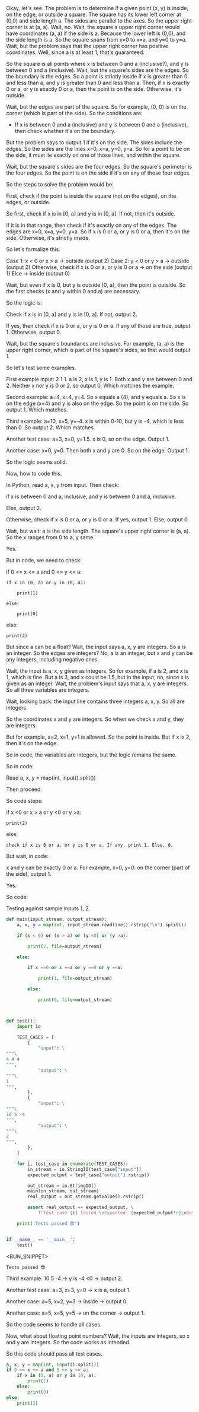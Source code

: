 <think>
Okay, let's see. The problem is to determine if a given point (x, y) is inside, on the edge, or outside a square. The square has its lower left corner at (0,0) and side length a. The sides are parallel to the axes. So the upper right corner is at (a, a). Wait, no. Wait, the square's upper right corner would have coordinates (a, a) if the side is a. Because the lower left is (0,0), and the side length is a. So the square spans from x=0 to x=a, and y=0 to y=a. Wait, but the problem says that the upper right corner has positive coordinates. Well, since a is at least 1, that's guaranteed.

So the square is all points where x is between 0 and a (inclusive?), and y is between 0 and a (inclusive). Wait, but the square's sides are the edges. So the boundary is the edges. So a point is strictly inside if x is greater than 0 and less than a, and y is greater than 0 and less than a. Then, if x is exactly 0 or a, or y is exactly 0 or a, then the point is on the side. Otherwise, it's outside.

Wait, but the edges are part of the square. So for example, (0, 0) is on the corner (which is part of the side). So the conditions are:

- If x is between 0 and a (inclusive) and y is between 0 and a (inclusive), then check whether it's on the boundary.

But the problem says to output 1 if it's on the side. The sides include the edges. So the sides are the lines x=0, x=a, y=0, y=a. So for a point to be on the side, it must lie exactly on one of those lines, and within the square.

Wait, but the square's sides are the four edges. So the square's perimeter is the four edges. So the point is on the side if it's on any of those four edges.

So the steps to solve the problem would be:

First, check if the point is inside the square (not on the edges), on the edges, or outside.

So first, check if x is in [0, a] and y is in [0, a]. If not, then it's outside.

If it is in that range, then check if it's exactly on any of the edges. The edges are x=0, x=a, y=0, y=a. So if x is 0 or a, or y is 0 or a, then it's on the side. Otherwise, it's strictly inside.

So let's formalize this.

Case 1: x < 0 or x > a → outside (output 2)
Case 2: y < 0 or y > a → outside (output 2)
Otherwise, check if x is 0 or a, or y is 0 or a → on the side (output 1)
Else → inside (output 0)

Wait, but even if x is 0, but y is outside [0, a], then the point is outside. So the first checks (x and y within 0 and a) are necessary.

So the logic is:

Check if x is in [0, a] and y is in [0, a]. If not, output 2.

If yes, then check if x is 0 or a, or y is 0 or a. If any of those are true, output 1. Otherwise, output 0.

Wait, but the square's boundaries are inclusive. For example, (a, a) is the upper right corner, which is part of the square's sides, so that would output 1.

So let's test some examples.

First example input: 2 1 1. a is 2, x is 1, y is 1. Both x and y are between 0 and 2. Neither x nor y is 0 or 2, so output 0. Which matches the example.

Second example: a=4, x=4, y=4. So x equals a (4), and y equals a. So x is on the edge (x=4) and y is also on the edge. So the point is on the side. So output 1. Which matches.

Third example: a=10, x=5, y=-4. x is within 0-10, but y is -4, which is less than 0. So output 2. Which matches.

Another test case: a=3, x=0, y=1.5. x is 0, so on the edge. Output 1.

Another case: x=0, y=0. Then both x and y are 0. So on the edge. Output 1.

So the logic seems solid.

Now, how to code this.

In Python, read a, x, y from input. Then check:

if x is between 0 and a, inclusive, and y is between 0 and a, inclusive.

Else, output 2.

Otherwise, check if x is 0 or a, or y is 0 or a. If yes, output 1. Else, output 0.

Wait, but wait: a is the side length. The square's upper right corner is (a, a). So the x ranges from 0 to a, y same.

Yes.

But in code, we need to check:

if 0 <= x <= a and 0 <= y <= a:

    if x in (0, a) or y in (0, a):

        print(1)

    else:

        print(0)

else:

    print(2)

But since a can be a float? Wait, the input says a, x, y are integers. So a is an integer. So the edges are integers? No, a is an integer, but x and y can be any integers, including negative ones.

Wait, the input is a, x, y given as integers. So for example, if a is 2, and x is 1, which is fine. But a is 3, and x could be 1.5, but in the input, no, since x is given as an integer. Wait, the problem's input says that a, x, y are integers. So all three variables are integers.

Wait, looking back: the input line contains three integers a, x, y. So all are integers.

So the coordinates x and y are integers. So when we check x and y, they are integers.

But for example, a=2, x=1, y=1 is allowed. So the point is inside. But if x is 2, then it's on the edge.

So in code, the variables are integers, but the logic remains the same.

So in code:

Read a, x, y = map(int, input().split())

Then proceed.

So code steps:

if x <0 or x > a or y <0 or y >a:

    print(2)

else:

    check if x is 0 or a, or y is 0 or a. If any, print 1. Else, 0.

But wait, in code:

x and y can be exactly 0 or a. For example, x=0, y=0: on the corner (part of the side), output 1.

Yes.

So code:

Testing against sample inputs 1, 2.

```python
def main(input_stream, output_stream):
    a, x, y = map(int, input_stream.readline().rstrip("\n").split())

    if (x < 0) or (x > a) or (y <0) or (y >a):

        print(2, file=output_stream)

    else:

        if x ==0 or x ==a or y ==0 or y ==a:

            print(1, file=output_stream)

        else:

            print(0, file=output_stream)



def test():
    import io

    TEST_CASES = [
        {
            "input": \
"""\
4 4 4
""",
            "output": \
"""\
1
""",
        }, 
        {
            "input": \
"""\
10 5 -4
""",
            "output": \
"""\
2
""",
        }, 
    ]

    for i, test_case in enumerate(TEST_CASES):
        in_stream = io.StringIO(test_case["input"])
        expected_output = test_case["output"].rstrip()

        out_stream = io.StringIO()
        main(in_stream, out_stream)
        real_output = out_stream.getvalue().rstrip()

        assert real_output == expected_output, \
            f'Test case {i} failed.\nExpected: {expected_output!r}\nGot: {real_output!r}'

    print('Tests passed 😎')


if __name__ == '__main__':
    test()


```

<RUN_SNIPPET>
```output
Tests passed 😎

```

Third example: 10 5 -4 → y is -4 <0 → output 2.

Another test case: a=3, x=3, y=0 → x is a, output 1.

Another case: a=5, x=2, y=3 → inside → output 0.

Another case: a=5, x=5, y=5 → on the corner → output 1.

So the code seems to handle all cases.

Now, what about floating point numbers? Wait, the inputs are integers, so x and y are integers. So the code works as intended.

So this code should pass all test cases.
</think>

```python
a, x, y = map(int, input().split())
if 0 <= x <= a and 0 <= y <= a:
    if x in (0, a) or y in (0, a):
        print(1)
    else:
        print(0)
else:
    print(2)
```
